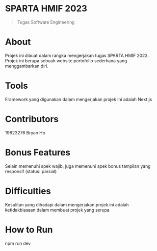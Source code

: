 # SPARTA HMIF 2023
> Tugas Software Engineering

# About
Projek ini dibuat dalam rangka mengerjakan tugas SPARTA HMIF 2023. Projek ini berupa sebuah website portofolio sederhana yang
menggambarkan diri.

# Tools
Framework yang digunakan dalam mengerjakan projek ini adalah Next.js

# Contributors
19623276 Bryan Ho

# Bonus Features
Selain memenuhi spek wajib, juga memenuhi spek bonus tampilan yang responsif (status: parsial)

# Difficulties
Kesulitan yang dihadapi dalam mengerjakan projek ini adalah ketidakbiasaan dalam membuat projek yang serupa

# How to Run
npm run dev

